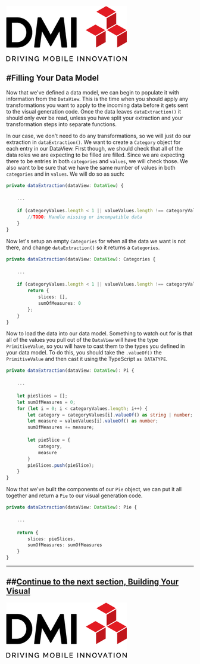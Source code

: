[![DMI Logo](/img/DMI_Logo.png)](https://dminc.com/)

#Filling Your Data Model
---
Now that we've defined a data model, we can begin to populate it with information from the `DataView`. This is the time when you should apply any transformations you want to apply to the incoming data before it gets sent to the visual generation code. Once the data leaves `dataExtraction()` it should only ever be read, unless you have split your extraction and your transformation steps into separate functions.

In our case, we don't need to do any transformations, so we will just do our extraction in `dataExtraction()`. We want to create a `Category` object for each entry in our DataView. First though, we should check that all of the data roles we are expecting to be filled are filled. Since we are expecting there to be entries in both `categories` and `values`, we will check those. We also want to be sure that we have the same number of values in both `categories` and in `values`. We will do so as such:

```typescript
private dataExtraction(dataView: DataView) {

    ...

    if (categoryValues.length < 1 || valueValues.length !== categoryValues.length) {
        //TODO: Handle missing or incompatible data
    }
}
```

Now let's setup an empty `Categories` for when all the data we want is not there, and change `dataExtraction()` so it returns a `Categories`.

```typescript
private dataExtraction(dataView: DataView): Categories {

    ...

    if (categoryValues.length < 1 || valueValues.length !== categoryValues.length) {
        return {
            slices: [],
            sumOfMeasures: 0
        };
    }
}
```

Now to load the data into our data model. Something to watch out for is that all of the values you pull out of the `DataView` will have the type `PrimitiveValue`, so you will have to cast them to the types you defined in your data model. To do this, you should take the `.valueOf()` the `PrimitiveValue` and then cast it using the TypeScript `as DATATYPE`.

```typescript
private dataExtraction(dataView: DataView): Pi {

    ...

    let pieSlices = [];
    let sumOfMeasures = 0;
    for (let i = 0; i < categoryValues.length; i++) {
        let category = categoryValues[i].valueOf() as string | number;
        let measure = valueValues[i].valueOf() as number;
        sumOfMeasures += measure;

        let pieSlice = {
            category,
            measure
        }
        pieSlices.push(pieSlice);
    }
}
```

Now that we've built the components of our `Pie` object, we can put it all together and return a `Pie` to our visual generation code.

```typescript
private dataExtraction(dataView: DataView): Pie {

    ...

    return {
        slices: pieSlices,
        sumOfMeasures: sumOfMeasures
    }
}
```

---
##**[Continue to the next section, Building Your Visual](/docs/visualizing/4-BuildingYourVisual)**
---

[![DMI Logo](/img/DMI_Logo.png)](https://dminc.com/)
